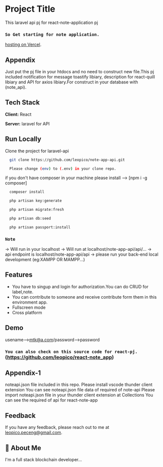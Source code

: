 # Project Title

This laravel api pj for react-note-application pj

### `So Get starting for note application.` 
[hosting on Vercel](https://react-note-app-vercel.vercel.app/).

## Appendix

Just put the pj file in your htdocs and no need to construct new file.This pj included notification for message toastify libiary, description for react-quill libiary and API for axios libiary.For construct in your database with (note_api).

## Tech Stack

**Client:** React

**Server:** laravel for API

## Run Locally

Clone the project for laravel-api

```bash
  git clone https://github.com/leopico/note-app-api.git
```
```bash
  Please change (env) to (.env) in your clone repo.
```
 if you don't have composer in your machine please install --> [npm i -g composer]
```bash
  composer install
```
```bash
  php artisan key:generate
```
```bash
  php artisan migrate:fresh
```
```bash
  php artisan db:seed
```
```bash
  php artisan passport:install
```

### `Note`
-> Will run in your localhost
-> Will run at localhost/note-app-api/api/...
-> api endpoint is localhost/note-app-api/api
-> please run your back-end local development (eg:XAMPP OR MAMPP...)

## Features

- You have to singup and login for authorization.You can do CRUD for label,note.
- You can contribute to someone and receive contribute form them in this environment app.
- Fullscreen mode
- Cross platform

## Demo

usename-->mtk@a.com/password-->password


### `You can also check on this source code for react-pj.` (https://github.com/leopico/react-note_app)


## Appendix-1
noteapi.json file included in this repo.
Please install vscode thunder client extension
You can see noteapi.json file data of required of note-api
Please import noteapi.json file in your thunder client extension at Collections
You can see the required of api for react-note-app

## Feedback

If you have any feedback, please reach out to me at leopico.peceng@gmail.com.

## 🚀 About Me
I'm a full stack blockchain developer...


